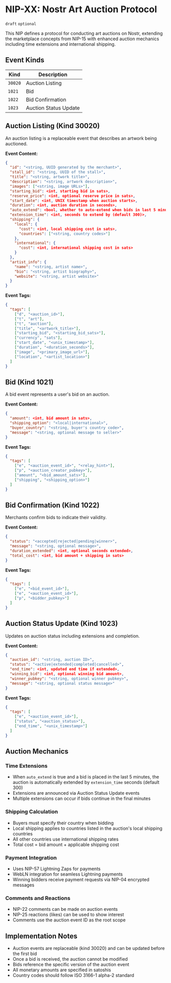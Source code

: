 # NIP-XX: Nostr Art Auction Protocol

`draft` `optional`

This NIP defines a protocol for conducting art auctions on Nostr, extending the marketplace concepts from NIP-15 with enhanced auction mechanics including time extensions and international shipping.

## Event Kinds

| Kind    | Description                    |
|---------|--------------------------------|
| `30020` | Auction Listing               |
| `1021`  | Bid                           |
| `1022`  | Bid Confirmation              |
| `1023`  | Auction Status Update         |

## Auction Listing (Kind 30020)

An auction listing is a replaceable event that describes an artwork being auctioned.

**Event Content:**
```json
{
  "id": "<string, UUID generated by the merchant>",
  "stall_id": "<string, UUID of the stall>",
  "title": "<string, artwork title>",
  "description": "<string, artwork description>",
  "images": ["<string, image URLs>"],
  "starting_bid": <int, starting bid in sats>,
  "reserve_price": <int, optional reserve price in sats>,
  "start_date": <int, UNIX timestamp when auction starts>,
  "duration": <int, auction duration in seconds>,
  "auto_extend": <bool, whether to auto-extend when bids in last 5 minutes>,
  "extension_time": <int, seconds to extend by (default 300)>,
  "shipping": {
    "local": {
      "cost": <int, local shipping cost in sats>,
      "countries": ["<string, country codes>"]
    },
    "international": {
      "cost": <int, international shipping cost in sats>
    }
  },
  "artist_info": {
    "name": "<string, artist name>",
    "bio": "<string, artist biography>",
    "website": "<string, artist website>"
  }
}
```

**Event Tags:**
```json
{
  "tags": [
    ["d", "<auction_id>"],
    ["t", "art"],
    ["t", "auction"],
    ["title", "<artwork_title>"],
    ["starting_bid", "<starting_bid_sats>"],
    ["currency", "sats"],
    ["start_date", "<unix_timestamp>"],
    ["duration", "<duration_seconds>"],
    ["image", "<primary_image_url>"],
    ["location", "<artist_location>"]
  ]
}
```

## Bid (Kind 1021)

A bid event represents a user's bid on an auction.

**Event Content:**
```json
{
  "amount": <int, bid amount in sats>,
  "shipping_option": "<local|international>",
  "buyer_country": "<string, buyer's country code>",
  "message": "<string, optional message to seller>"
}
```

**Event Tags:**
```json
{
  "tags": [
    ["e", "<auction_event_id>", "<relay_hint>"],
    ["p", "<auction_creator_pubkey>"],
    ["amount", "<bid_amount_sats>"],
    ["shipping", "<shipping_option>"]
  ]
}
```

## Bid Confirmation (Kind 1022)

Merchants confirm bids to indicate their validity.

**Event Content:**
```json
{
  "status": "<accepted|rejected|pending|winner>",
  "message": "<string, optional message>",
  "duration_extended": <int, optional seconds extended>,
  "total_cost": <int, bid amount + shipping in sats>
}
```

**Event Tags:**
```json
{
  "tags": [
    ["e", "<bid_event_id>"],
    ["e", "<auction_event_id>"],
    ["p", "<bidder_pubkey>"]
  ]
}
```

## Auction Status Update (Kind 1023)

Updates on auction status including extensions and completion.

**Event Content:**
```json
{
  "auction_id": "<string, auction ID>",
  "status": "<active|extended|completed|cancelled>",
  "end_time": <int, updated end time if extended>,
  "winning_bid": <int, optional winning bid amount>,
  "winner_pubkey": "<string, optional winner pubkey>",
  "message": "<string, optional status message>"
}
```

**Event Tags:**
```json
{
  "tags": [
    ["e", "<auction_event_id>"],
    ["status", "<auction_status>"],
    ["end_time", "<unix_timestamp>"]
  ]
}
```

## Auction Mechanics

### Time Extensions
- When `auto_extend` is true and a bid is placed in the last 5 minutes, the auction is automatically extended by `extension_time` seconds (default 300)
- Extensions are announced via Auction Status Update events
- Multiple extensions can occur if bids continue in the final minutes

### Shipping Calculation
- Buyers must specify their country when bidding
- Local shipping applies to countries listed in the auction's local shipping countries
- All other countries use international shipping rates
- Total cost = bid amount + applicable shipping cost

### Payment Integration
- Uses NIP-57 Lightning Zaps for payments
- WebLN integration for seamless Lightning payments
- Winning bidders receive payment requests via NIP-04 encrypted messages

### Comments and Reactions
- NIP-22 comments can be made on auction events
- NIP-25 reactions (likes) can be used to show interest
- Comments use the auction event ID as the root scope

## Implementation Notes

- Auction events are replaceable (kind 30020) and can be updated before the first bid
- Once a bid is received, the auction cannot be modified
- Bids reference the specific version of the auction event
- All monetary amounts are specified in satoshis
- Country codes should follow ISO 3166-1 alpha-2 standard